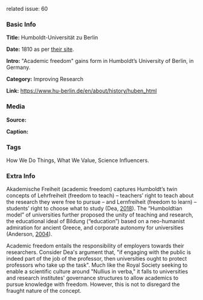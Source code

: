 related issue: 60
### Basic Info

**Title:** 
Humboldt-Universität zu Berlin

**Date:** 
1810 as per [their site](https://www.hu-berlin.de/en/about/history/huben_html).

**Intro:** 
"Academic freedom" gains form in Humboldt’s University of Berlin, in Germany.

**Category:** 
Improving Research

**Link:** 
https://www.hu-berlin.de/en/about/history/huben_html

### Media

**Source:** 

**Caption:** 

### Tags

How We Do Things, What We Value, Science Influencers.

### Extra Info

Akademische Freiheit (academic freedom) captures Humboldt’s twin concepts of Lehrfreiheit (freedom to teach) – teachers’ right to teach about the research they were free to pursue – and Lernfreiheit (freedom to learn) – students’ right to choose what to study (Dea, [2018](https://www.universityaffairs.ca/opinion/dispatches-academic-freedom/a-brief-history-of-academic-freedom/)). The “Humboldtian model” of universities further proposed the unity of teaching and research, the educational ideal of Bildung (“education”) based on a neo-humanist admiration for ancient Greece, and corporate autonomy for universities (Anderson, [2004](https://doi.org/10.1093/acprof:oso/9780198206606.003.0004)).

Academic freedom entails the responsibility of employers towards their researchers. Consider Dea's argument that, "if engaging with the public is indeed part of the job of the professor, then universities ought to protect professors who take up the task". Much like the Royal Society seeking to enable a scientific culture around "Nullius in verba," it falls to universities and research institutes' governance structures to allow academics to pursue knowledge with freedom. However, this is not to disregard the fraught nature of the concept.
